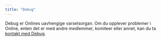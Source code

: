 ```yaml
---
title: "Debug"
---
```


Debug er Onlines uavhengige varselsorgan. Om du opplever problemer i Online, enten det er med andre medlemmer, komiteer eller annet, kan du ta [kontakt med Debug](https://docs.google.com/forms/d/e/1FAIpQLScvjEqVsiRIYnVqCNqbH_-nmYk3Ux6la8a7KZzsY3sJDbW-iA/viewform).
